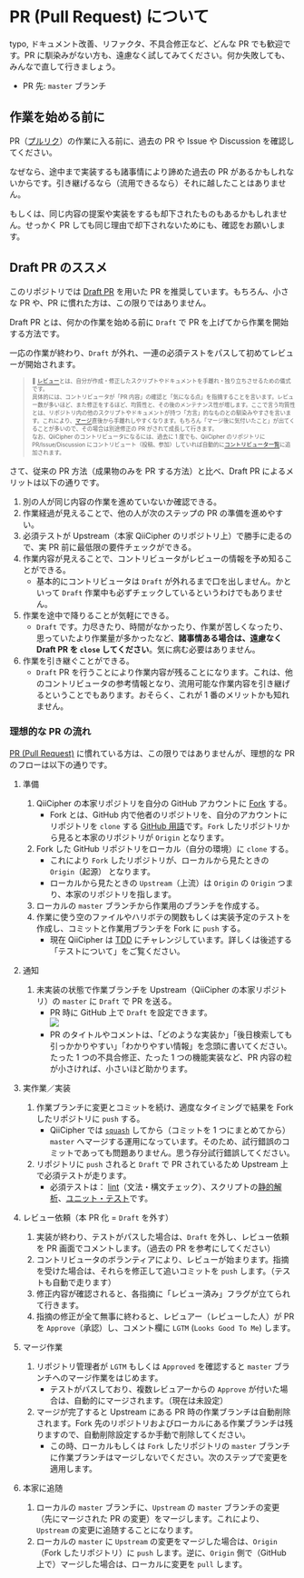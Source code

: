
# PR (Pull Request) について

typo, ドキュメント改善、リファクタ、不具合修正など、どんな PR でも歓迎です。PR に馴染みがない方も、遠慮なく試してみてください。何か失敗しても、みんなで直して行きましょう。

- PR 先: `master` ブランチ

## 作業を始める前に

PR（[プルリク](https://docs.github.com/ja/github/getting-started-with-github/quickstart/github-glossary#pull-request)）の作業に入る前に、過去の PR や Issue や Discussion を確認してください。

なぜなら、途中まで実装するも諸事情により諦めた過去の PR があるかもしれないからです。引き継げるなら（流用できるなら）それに越したことはありません。

もしくは、同じ内容の提案や実装をするも却下されたものもあるかもしれません。せっかく PR しても同じ理由で却下されないためにも、確認をお願いします。

## Draft PR のススメ

このリポジトリでは [Draft PR](https://github.blog/jp/2019-02-19-introducing-draft-pull-requests/) を用いた PR を推奨しています。もちろん、小さな PR や、PR に慣れた方は、この限りではありません。

Draft PR とは、何かの作業を始める前に `Draft` で PR を上げてから作業を開始する方法です。

一応の作業が終わり、`Draft` が外れ、一連の必須テストをパスして初めてレビューが開始されます。

> <sub><sup>🐒 [レビュー](https://docs.github.com/ja/github/getting-started-with-github/quickstart/github-glossary#review)とは、自分が作成・修正したスクリプトやドキュメントを手離れ・独り立ちさせるための儀式です。<br>具体的には、コントリビュータが「PR 内容」の確認と「気になる点」を指摘することを言います。レビュー数が多いほど、また修正をするほど、均質性と、その後のメンテナンス性が増します。ここで言う均質性とは、リポジトリ内の他のスクリプトやドキュメントが持つ「方言」的なものとの馴染みやすさを言います。これにより、[マージ](https://docs.github.com/ja/github/getting-started-with-github/quickstart/github-glossary#merge)直後から手離れしやすくなります。もちろん「マージ後に気付いたこと」が出てくることが多いので、その場合は別途修正の PR がされて成長して行きます。<br>なお、QiiCipher のコントリビュータになるには、過去に 1 度でも、QiiCipher のリポジトリに PR/Issue/Discussion にコントリビュート（投稿、参加）していれば自動的に[コントリビュータ一覧](https://github.com/Qithub-BOT/QiiCipher/graphs/contributors)に追加されます。</sup></sub>

さて、従来の PR 方法（成果物のみを PR する方法）と比べ、Draft PR によるメリットは以下の通りです。

1. 別の人が同じ内容の作業を進めていないか確認できる。
2. 作業経過が見えることで、他の人が次のステップの PR の準備を進めやすい。
3. 必須テストが Upstream（本家 QiiCipher のリポジトリ上）で勝手に走るので、実 PR 前に最低限の要件チェックができる。
4. 作業内容が見えることで、コントリビュータがレビューの情報を予め知ることができる。
    - 基本的にコントリビュータは `Draft` が外れるまで口を出しません。かといって `Draft` 作業中も必ずチェックしているというわけでもありません。
5. 作業を途中で降りることが気軽にできる。
    - `Draft` です。力尽きたり、時間がなかったり、作業が苦しくなったり、思っていたより作業量が多かったなど、**諸事情ある場合は、遠慮なく Draft PR を `close` してください**。気に病む必要はありません。
6. 作業を引き継ぐことができる。
    - `Draft` PR を行うことにより作業内容が残ることになります。これは、他のコントリビュータの参考情報となり、流用可能な作業内容を引き継げるということでもあります。おそらく、これが 1 番のメリットかも知れません。

### 理想的な PR の流れ

[PR (Pull Request)](https://docs.github.com/ja/desktop/contributing-and-collaborating-using-github-desktop/working-with-your-remote-repository-on-github-or-github-enterprise/creating-an-issue-or-pull-request#creating-a-pull-request) に慣れている方は、この限りではありませんが、理想的な PR のフローは以下の通りです。

1. 準備
    1. QiiCipher の本家リポジトリを自分の GitHub アカウントに [Fork](https://docs.github.com/ja/github/getting-started-with-github/quickstart/fork-a-repo) する。
        - Fork とは、GitHub 内で他者のリポジトリを、自分のアカウントにリポジトリを `clone` する [GitHub 用語](https://docs.github.com/ja/github/getting-started-with-github/quickstart/github-glossary#fork)です。`Fork` したリポジトリから見ると本家のリポジトリが `Origin` となります。
    2. Fork した GitHub リポジトリをローカル（自分の環境）に `clone` する。
        - これにより `Fork` したリポジトリが、ローカルから見たときの `Origin`（起源） となります。
        - ローカルから見たときの `Upstream`（上流）は `Origin` の `Origin` つまり、本家のリポジトリを指します。
    3. ローカルの `master` ブランチから作業用のブランチを作成する。
    4. 作業に使う空のファイルやハリボテの関数もしくは実装予定のテストを作成し、コミットと作業用ブランチを Fork に `push` する。
        - 現在 QiiCipher は [TDD](https://ja.wikipedia.org/wiki/%E3%83%86%E3%82%B9%E3%83%88%E9%A7%86%E5%8B%95%E9%96%8B%E7%99%BA) にチャレンジしています。詳しくは後述する「テストについて」をご覧ください。
2. 通知
    1. 未実装の状態で作業ブランチを Upstream（QiiCipher の本家リポジトリ）の `master` に `Draft` で PR を送る。
        - PR 時に GitHub 上で `Draft` を設定できます。<br>![](https://user-images.githubusercontent.com/11840938/120753083-99484e00-c545-11eb-836a-afafa9bee29a.png)
        - PR のタイトルやコメントは、「どのような実装か」「後日検索しても引っかかりやすい」「わかりやすい情報」を念頭に書いてください。たった 1 つの不具合修正、たった 1 つの機能実装など、PR 内容の粒が小さければ、小さいほど助かります。
3. 実作業／実装
    1. 作業ブランチに変更とコミットを続け、適度なタイミングで結果を Fork したリポジトリに `push` する。
        - QiiCipher では [`squash`](https://docs.github.com/ja/github/getting-started-with-github/quickstart/github-glossary#squash) してから（コミットを 1 つにまとめてから） `master` へマージする運用になっています。そのため、試行錯誤のコミットであっても問題ありません。思う存分試行錯誤してください。
    2. リポジトリに `push` されると `Draft` で PR されているため Upstream 上で必須テストが走ります。
        - 必須テストは： [lint](https://ja.wikipedia.org/wiki/Lint#%E3%80%8Clint%E3%80%8D%E3%81%AE%E6%B4%BE%E7%94%9F%E7%94%A8%E6%B3%95)（文法・構文チェック）、スクリプトの[静的解析](https://ja.wikipedia.org/wiki/%E9%9D%99%E7%9A%84%E3%82%B3%E3%83%BC%E3%83%89%E8%A7%A3%E6%9E%90)、[ユニット・テスト](https://ja.wikipedia.org/wiki/%E5%8D%98%E4%BD%93%E3%83%86%E3%82%B9%E3%83%88)です。

4. レビュー依頼（本 PR 化 = `Draft` を外す）
    1. 実装が終わり、テストがパスした場合は、`Draft` を外し、レビュー依頼を PR 画面でコメントします。（過去の PR を参考にしてください）
    2. コントリビュータのボランティアにより、レビューが始まります。指摘を受けた場合は、それらを修正して追いコミットを `push` します。（テストも自動で走ります）
    3. 修正内容が確認されると、各指摘に「レビュー済み」フラグが立てられて行きます。
    4. 指摘の修正が全て無事に終わると、レビュアー（レビューした人）が PR を `Approve`（承認）し、コメント欄に `LGTM` (`Looks Good To Me`) します。
5. マージ作業
    1. リポジトリ管理者が `LGTM` もしくは `Approved` を確認すると `master` ブランチへのマージ作業をはじめます。
        - テストがパスしており、複数レビュアーからの `Approve` が付いた場合は、自動的にマージされます。（現在は未設定）
    1. マージが完了すると Upstream にある PR 時の作業ブランチは自動削除されます。Fork 先のリポジトリおよびローカルにある作業ブランチは残りますので、自動削除設定するか手動で削除してください。
        - この時、ローカルもしくは `Fork` したリポジトリの `master` ブランチに作業ブランチはマージしないでください。次のステップで変更を適用します。
6. 本家に追随
    1. ローカルの `master` ブランチに、`Upstream` の `master` ブランチの変更（先にマージされた PR の変更）をマージします。これにより、`Upstream` の変更に追随することになります。
    2. ローカルの `master` に `Upstream` の変更をマージした場合は、`Origin`（Fork したリポジトリ）に `push` します。逆に、`Origin` 側で（GitHub 上で）マージした場合は、ローカルに変更を `pull` します。
